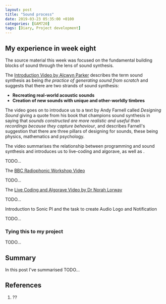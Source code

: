 ```yaml
---
layout: post
title: "Sound process"
date: 2019-03-23 05:35:00 +0100
categories: [GAM720]
tags: [Diary, Project development]
---
```


## My experience in week eight

The source material this week was focused on the fundamental building blocks of sound through the lens of sound synthesis.

The [Introduction Video by Alcwyn Parker](https://falmouthflexible.instructure.com/courses/296/pages/week-8-introduction?module_item_id=19099) describes the term sound synthesis as being *the practice of generating sound from scratch* and suggests that there are two strands of sound synthesis:

- **Recreating real-world acoustic sounds**
- **Creation of new sounds with unique and other-worldly timbres**

The video goes on to introduce us to a text by Andy Farnell called *Designing Sound* giving a quote from his book that champions sound synthesis in saying that *sounds constructed are more realistic and useful than recordings because they capture behaviour*, and describes Farnell's suggestion that there are three pillars of designing for sounds, these being physics, mathematics and psychology.

The video summarises the relationship between programming and sound synthesis and introduces us to live-coding and algorave, as well as .

TODO...

The [BBC Radiophonic Workshop Video](https://falmouthflexible.instructure.com/courses/296/pages/week-8-bbc-radiophonic-workshop?module_item_id=19103)

TODO...

The [Live Coding and Algorave Video by Dr Norah Lorway](https://falmouthflexible.instructure.com/courses/296/pages/week-8-live-coding-and-algoraves?module_item_id=19104)

TODO...

Introduction to Sonic PI and the task to create Audio Logo and Notification

TODO...



### Tying this to my project

TODO...

## Summary

In this post I've summarised TODO...

## References

1. ??
